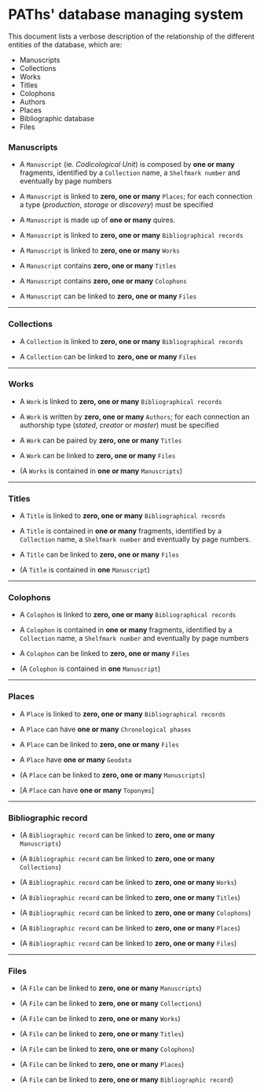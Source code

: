 # PAThs' database managing system

This document lists a verbose description of the relationship of the different entities of the database, which are:
- Manuscripts
- Collections
- Works
- Titles
- Colophons
- Authors
- Places
- Bibliographic database
- Files

### Manuscripts

- A `Manuscript` (ie. *Codicological Unit*) is composed by **one or many** fragments, identified by a `Collection` name, a `Shelfmark number` and eventually by page numbers

- A `Manuscript` is linked to **zero, one or many** `Places`; for each connection a type (*production*, *storage* or *discovery*) must be specified

- A `Manuscript` is made up of **one or many** quires.

- A `Manuscript` is linked to **zero, one or many** `Bibliographical records`

- A `Manuscript` is linked to **zero, one or many** `Works`

- A `Manuscript` contains **zero, one or many** `Titles`

- A `Manuscript` contains **zero, one or many** `Colophons`

- A `Manuscript` can be linked to **zero, one or many** `Files`

---

### Collections

- A `Collection` is linked to **zero, one or many** `Bibliographical records`

- A `Collection` can be linked to **zero, one or many** `Files`

---

### Works

- A `Work` is linked to **zero, one or many** `Bibliographical records`

- A `Work` is written by **zero, one or many** `Authors`; for each connection an authorship type (*stated*, *creator* or *master*) must be specified

- A `Work` can be paired by **zero, one or many** `Titles`

- A `Work` can be linked to **zero, one or many** `Files`

- (A `Works` is contained in **one or many** `Manuscripts`)

---

### Titles

- A `Title` is linked to **zero, one or many** `Bibliographical records`

- A `Title` is contained in **one or many** fragments, identified by a `Collection` name, a `Shelfmark number` and eventually by page numbers.

- A `Title` can be linked to **zero, one or many** `Files`

- (A `Title` is contained in **one** `Manuscript`)

---

### Colophons

- A `Colophon` is linked to **zero, one or many** `Bibliographical records`

- A `Colophon` is contained in **one or many** fragments, identified by a `Collection` name, a `Shelfmark number` and eventually by page numbers

- A `Colophon` can be linked to **zero, one or many** `Files`

- (A `Colophon` is contained in **one** `Manuscript`)

---

### Places

- A `Place` is linked to **zero, one or many** `Bibliographical records`

- A `Place` can have **one or many** `Chronological phases`

- A `Place` can be linked to **zero, one or many** `Files`

- A `Place` have **one or many** `Geodata`

- (A `Place` can be linked to **zero, one or many** `Manuscripts`)

- [A `Place` can have **one or many** `Toponyms`]

---

### Bibliographic record

- (A `Bibliographic record` can be linked to **zero, one or many** `Manuscripts`)

- (A `Bibliographic record` can be linked to **zero, one or many** `Collections`)

- (A `Bibliographic record` can be linked to **zero, one or many** `Works`)

- (A `Bibliographic record` can be linked to **zero, one or many** `Titles`)

- (A `Bibliographic record` can be linked to **zero, one or many** `Colophons`)

- (A `Bibliographic record` can be linked to **zero, one or many** `Places`)

- (A `Bibliographic record` can be linked to **zero, one or many** `Files`)

---

### Files

- (A `File` can be linked to **zero, one or many** `Manuscripts`)

- (A `File` can be linked to **zero, one or many** `Collections`)

- (A `File` can be linked to **zero, one or many** `Works`)

- (A `File` can be linked to **zero, one or many** `Titles`)

- (A `File` can be linked to **zero, one or many** `Colophons`)

- (A `File` can be linked to **zero, one or many** `Places`)

- (A `File` can be linked to **zero, one or many** `Bibliographic record`)
